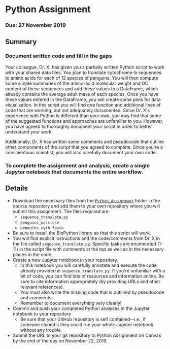# Python Assignment

### Due: 27 November 2019

## Summary

### Document written code and fill in the gaps

Your colleague, Dr. X, has given you a partially written Python script to work with your shared data files. 
You plan to translate cytochrome-b sequences to amino acids for each of 12 species of penguins. 
You will then compute some simple summaries of the amino-acid molecular weight and GC content of these sequences and add these values to a DataFrame, which already contains the average adult mass of each species. 
Once you have these values entered in the DataFrame, you will create some plots for data visualization. 
In this script you will find one function and additional lines of code that are working, but not adequately documented. Since Dr. X's experience with Python is different than your own, you may find that some of the suggested functions and approaches are unfamiliar to you. However, you have agreed to thoroughly document your script in order to better understand your work.

Additionally, Dr. X has written some comments and pseudocode that outline other components of the script that you agreed to complete. Since you're a conscientious scientist, you will also carefully document your own code.

### To complete the assignment and analysis, create a single Jupyter notebook that documents the entire workflow. 

## Details

* Download the necessary files from the [`Python_Assignment`](https://github.com/EEOB-BioData/BCB546X-Fall2019/tree/master/assignments/Python_Assignment) folder in the course repository and add them to your own repository where you will submit this assignment. The files required are:
    * `sequence_translate.py`
    * `penguins_mass.csv`
    * `penguins_cytb.fasta`
* Be sure to install the BioPython library so that this script will work. 
* You will find explicit instructions and the code/comments from Dr. X in the file called `sequence_translate.py`.
Specific tasks are enumerated (1-11) in the script file with comments at the top as well as in the necessary places in the code.
* Create a new Jupyter notebook in your repository. 
    * In this notebook you will carefully annotate and execute the code already provided in `sequence_translate.py`. If you're unfamiliar with a bit of code, you can find lots of resources and information online. Be sure to cite information appropriately (by providing URLs and other relevant references). 
    * You must also write the missing code that is outlined by pseudocode and comments.
    * Remember to document everything very clearly!
* Commit and push your completed Python analyses in the Jupyter notebook to your repository
    * Be sure that your GitHub repository is self contained--i.e., if someone cloned it they could run your whole Jupyter notebook without any trouble.
* Submit the URL to your git repository to Python Assignment on Canvas by the end of the day on November 22, 2019.


